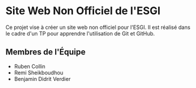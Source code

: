 # Site Web Non Officiel de l'ESGI
Ce projet vise à créer un site web non officiel pour l'ESGI. Il est réalisé dans le cadre d'un TP pour apprendre l'utilisation de Git et GitHub.

## Membres de l'Équipe
- Ruben Collin
- Remi Sheikboudhou
- Benjamin Didrit Verdier
